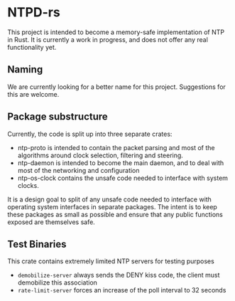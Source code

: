 # NTPD-rs

This project is intended to become a memory-safe implementation of NTP in Rust. It is currently a work in progress, and does not offer any real functionality yet.

## Naming

We are currently looking for a better name for this project. Suggestions for this are welcome.

## Package substructure

Currently, the code is split up into three separate crates:
 - ntp-proto is intended to contain the packet parsing and most of the algorithms around clock selection, filtering and steering.
 - ntp-daemon is intended to become the main daemon, and to deal with most of the networking and configuration
 - ntp-os-clock contains the unsafe code needed to interface with system clocks.

It is a design goal to split of any unsafe code needed to interface with operating system interfaces in separate packages. The intent is to keep these packages as small as possible and ensure that any public functions exposed are themselves safe.

## Test Binaries

This crate contains extremely limited NTP servers for testing purposes 

* `demobilize-server` always sends the DENY kiss code, the client must demobilize this association
* `rate-limit-server` forces an increase of the poll interval to 32 seconds
